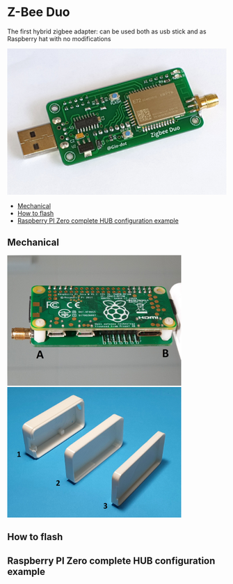 # Z-Bee Duo
The first hybrid zigbee adapter: can be used both as usb stick and as Raspberry hat with no modifications

<img src="https://github.com/Gio-dot/Z-Bee-Duo/blob/main/images/20210319_115743.jpg?raw=true" width="800">


- [Mechanical](#mechanical)
- [How to flash](#how-to-flash)
- [Raspberry PI Zero complete HUB configuration example](#raspberry-pi-zero-complete-hub-configuration-example)


## Mechanical

<p float="left">
  <img src="https://github.com/Gio-dot/Z-Bee-Duo/blob/main/images/20210321_203024.jpg" width="400" />
  <img src="https://github.com/Gio-dot/Z-Bee-Duo/blob/main/images/20210321_205527.jpg?raw=true" width="400" /> 
</p>

## How to flash

## Raspberry PI Zero complete HUB configuration example
